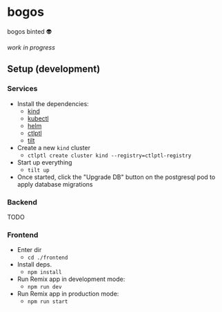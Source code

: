 # bogos

bogos binted 👽

_work in progress_

## Setup (development)

### Services

- Install the dependencies:
  - [kind](https://kind.sigs.k8s.io/docs/user/quick-start#installation)
  - [kubectl](https://kubernetes.io/docs/tasks/tools/#kubectl)
  - [helm](https://helm.sh/docs/intro/install/)
  - [ctlptl](https://github.com/tilt-dev/ctlptl#how-do-i-install-it)
  - [tilt](https://docs.tilt.dev/#get-tilt)
- Create a new `kind` cluster
  - `ctlptl create cluster kind --registry=ctlptl-registry`
- Start up everything
  - `tilt up`
- Once started, click the "Upgrade DB" button on the postgresql pod to apply database migrations

### Backend

TODO

### Frontend

- Enter dir
  - `cd ./frontend`
- Install deps.
  - `npm install`
- Run Remix app in development mode:
  - `npm run dev`
- Run Remix app in production mode:
  - `npm run start`
